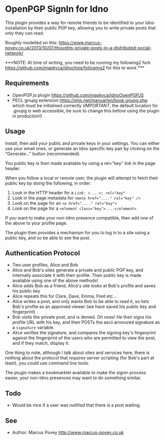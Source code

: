 OpenPGP SignIn for Idno
=======================

This plugin provides a way for remote friends to be identified to your Idno installation
by their public PGP key, allowing you to write private posts that only they can read.

Roughly modelled on this: <https://www.marcus-povey.co.uk/2013/10/07/thoughts-private-posts-in-a-distributed-social-network/>

***NOTE: At time of writing, you need to be running my following2 fork <https://github.com/mapkyca/idno/tree/following2> for this to work ***

Requirements
------------

* OpenPGP.js plugin <https://github.com/mapkyca/IdnoOpenPGPJS>
* PECL gnupg extension <https://php.net/manual/en/book.gnupg.php> which must be initialised correctly 
  (*IMPORTANT*, the default location for .gnupg is web accessible, be sure to change this before using the plugin in production!)

Usage
-----

Install, then add your public and private keys in your settings. You can either use your email ones, or generate an Idno specific key pair
by clicking on the "Generate..." button (recommended).

You public key is then made available by using a rel="key" link in the page header.

When you follow a local or remote user, the plugin will attempt to fetch their public key by doing the following, in order:

1. Look in the HTTP header for a _```Link: <....>; rel="key"```_
2. Look in the page metadata for _```<meta href="...." rel="key" />```_
3. Look on the page for an _```<a href="...." rel="key">```_
4. Look on the page for a ```<element class="key">....</element>```

If you want to make your non-Idno presence compatible, then add one of the above to your profile page.

The plugin then provides a mechanism for you to log in to a site using a public key, and so be able to see the post.

Authentication Protocol
-----------------------

* Two user profiles, Alice and Bob
* Alice and Bob's sites generate a private and public PGP key, and internally associate it with their profile. Their public key is made available using one of the above methods!
* Alice adds Bob as a friend, Alice's site looks at Bob's profile and saves his public key
* Alice repeats this for Clare, Dave, Emma, Fred etc...
* Alice writes a post, and only wants Bob to be able to read it, so lists Bob's profile as an approved viewer (we have saved his public key and fingerprint)
* Bob visits the private post, and is denied. Oh noes! He then signs his profile URL with his key, and then POSTs the ascii armoured signature as a ```signature``` variable.
* Alice verifies the signature, and compares the signing key's fingerprint against the fingerprint of the users who are permitted to view the post, and if they match, display it.

One thing to note, although I talk about sites and services here, there is nothing about the protocol that *requires* server scripting (for Bob's part at least), you could use command line tools.

The plugin makes a bookmarklet available to make the signin process easier, your non-Idno presences may want to do something similar.

Todo
----

* Would be nice if a user was notified that there is a post waiting.


See
---
 * Author: Marcus Povey <http://www.marcus-povey.co.uk> 
